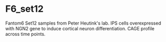 # F6_set12
Fantom6 Set12 samples from Peter Heutink's lab. IPS cells overexpressed with NGN2 gene to induce cortical neuron differentiation. CAGE profile across time points.

